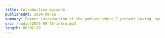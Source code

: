 ```yaml
---
title: Introduction episode
publishedAt: 2024-09-16
summary: Former introduction of the podcast where I present (using  my real voice) what this podcast is all about and what exactly to expect in the future episodes. 
src: /audio/2024-09-16-intro.mp3
length: 00:02:29
---
```

